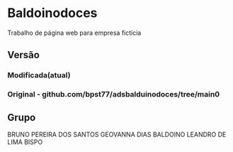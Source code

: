 # Baldoinodoces
Trabalho de página web para empresa fictícia

## Versão
### Modificada(atual)
### Original - github.com/bpst77/adsbalduinodoces/tree/main0

## Grupo
BRUNO PEREIRA DOS SANTOS
GEOVANNA DIAS BALDOINO
LEANDRO DE LIMA BISPO

